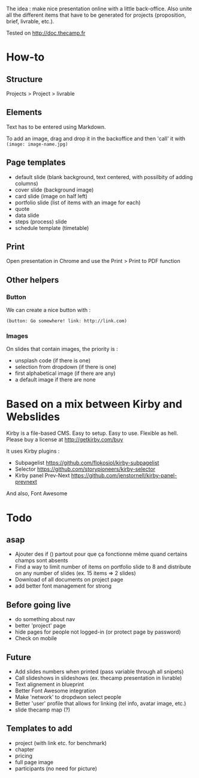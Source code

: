 The idea : make nice presentation online with a little back-office. Also unite all the different items that have to be generated for projects (proposition, brief, livrable, etc.). 

Tested on http://doc.thecamp.fr 

# How-to

## Structure 

Projects > Project > livrable  

## Elements 

Text has to be entered using Markdown. 

To add an image, drag and drop it in the backoffice and then 'call' it with `(image: image-name.jpg)`

## Page templates 

- default slide (blank background, text centered, with possilbity of adding columns) 
- cover slide (background image)
- card slide (image on half left)
- portfolio slide (list of items with an image for each) 
- quote 
- data slide 
- steps (process) slide 
- schedule template (timetable) 

## Print

Open presentation in Chrome and use the Print > Print to PDF function 

## Other helpers 

### Button 

We can create a nice button with : 

`(button: Go somewhere! link: http://link.com)`

### Images

On slides that contain images, the priority is : 

- unsplash code (if there is one)
- selection from dropdown (if there is one)
- first alphabetical image (if there are any)
- a default image if there are none 

# Based on a mix between Kirby and Webslides

Kirby is a file-based CMS.
Easy to setup. Easy to use. Flexible as hell.
Please buy a license at <http://getkirby.com/buy>

It uses Kirby plugins : 

- Subpagelist <https://github.com/flokosiol/kirby-subpagelist>
- Selector <https://github.com/storypioneers/kirby-selector>
- Kirby panel Prev-Next <https://github.com/jenstornell/kirby-panel-prevnext>

And also, Font Awesome

# Todo 

## asap

- Ajouter des if () partout pour que ça fonctionne même quand certains champs sont absents
- Find a way to limit number of items on portfolio slide to 8 and distribute on any number of slides (ex. 15 items => 2 slides)
- Download of all documents on project page 
- add better font management for strong 

## Before going live 

- do something about nav 
- better 'project' page 
- hide pages for people not logged-in (or protect page by password)
- Check on mobile 

## Future 

- Add slides numbers when printed (pass variable through all snipets)
- Call slideshows in slideshows (ex. thecamp presentation in livrable)
- Text alignement in blueprint  
- Better Font Awesome integration
- Make 'network' to dropdwon select people 
- Better 'user' profile that allows for linking (tel info, avatar image, etc.)
- slide thecamp map (?) 

## Templates to add 

- project (with link etc. for benchmark) 
- chapter 
- pricing 
- full page image
- participants (no need for picture) 

